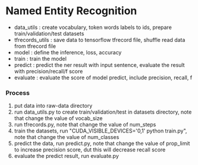 # Named Entity Recognition

* data_utils : create vocabulary, token words labels to ids, prepare train/validation/test datasets
* tfrecords_utils : save data to tensorflow tfrecord file, shuffle read data from tfrecord file
* model : define the inference, loss, accuracy
* train : train the model
* predict : predict the ner result with input sentence, evaluate the result with precision/recall/f score
* evaluate : evaluate the score of model predict, include precision, recall, f

### Process
1. put data into raw-data directory
2. run data_utils.py to create train/validation/test in datasets directory, note that change the value of vocab_size
3. run tfrecords.py, note that change the value of num_steps
4. train the datasets, run "CUDA_VISIBLE_DEVICES='0,1' python train.py", note that change the value of num_classes
5. predict the data, run predict.py, note that change the value of prop_limit to increase precision score, dut this will decrease recall score
6. evaluate the predict result, run evaluate.py
